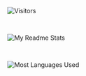 ![Visitors](https://komarev.com/ghpvc/?username=samchawl&color=orange)

<br>

![My Readme Stats](https://github-readme-stats.vercel.app/api?username=samchawla&show_icons=true&theme=tokyonight)

<br>

![Most Languages Used](https://github-readme-stats.vercel.app/api/top-langs/?username=samchawla&layout=compact&theme=tokyonight&color=blueviolet)

<!--
**SamChawla/SamChawla** is a ✨ _special_ ✨ repository because its `README.md` (this file) appears on your GitHub profile.

Here are some ideas to get you started:

- 🔭 I’m currently working on ...
- 🌱 I’m currently learning ...
- 👯 I’m looking to collaborate on ...
- 🤔 I’m looking for help with ...
- 💬 Ask me about ...
- 📫 How to reach me: ...
- 😄 Pronouns: ...
- ⚡ Fun fact: ...
-->
